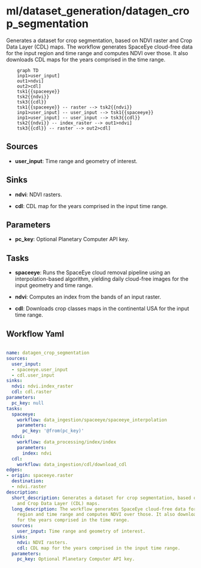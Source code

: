 # ml/dataset_generation/datagen_crop_segmentation

Generates a dataset for crop segmentation, based on NDVI raster and Crop Data Layer (CDL) maps. The workflow generates SpaceEye cloud-free data for the input region and time range and computes NDVI over those. It also downloads CDL maps for the years comprised in the time range.

```{mermaid}
    graph TD
    inp1>user_input]
    out1>ndvi]
    out2>cdl]
    tsk1{{spaceeye}}
    tsk2{{ndvi}}
    tsk3{{cdl}}
    tsk1{{spaceeye}} -- raster --> tsk2{{ndvi}}
    inp1>user_input] -- user_input --> tsk1{{spaceeye}}
    inp1>user_input] -- user_input --> tsk3{{cdl}}
    tsk2{{ndvi}} -- index_raster --> out1>ndvi]
    tsk3{{cdl}} -- raster --> out2>cdl]
```

## Sources

- **user_input**: Time range and geometry of interest.

## Sinks

- **ndvi**: NDVI rasters.

- **cdl**: CDL map for the years comprised in the input time range.

## Parameters

- **pc_key**: Optional Planetary Computer API key.

## Tasks

- **spaceeye**: Runs the SpaceEye cloud removal pipeline using an interpolation-based algorithm, yielding daily cloud-free images for the input geometry and time range.

- **ndvi**: Computes an index from the bands of an input raster.

- **cdl**: Downloads crop classes maps in the continental USA for the input time range.

## Workflow Yaml

```yaml

name: datagen_crop_segmentation
sources:
  user_input:
  - spaceeye.user_input
  - cdl.user_input
sinks:
  ndvi: ndvi.index_raster
  cdl: cdl.raster
parameters:
  pc_key: null
tasks:
  spaceeye:
    workflow: data_ingestion/spaceeye/spaceeye_interpolation
    parameters:
      pc_key: '@from(pc_key)'
  ndvi:
    workflow: data_processing/index/index
    parameters:
      index: ndvi
  cdl:
    workflow: data_ingestion/cdl/download_cdl
edges:
- origin: spaceeye.raster
  destination:
  - ndvi.raster
description:
  short_description: Generates a dataset for crop segmentation, based on NDVI raster
    and Crop Data Layer (CDL) maps.
  long_description: The workflow generates SpaceEye cloud-free data for the input
    region and time range and computes NDVI over those. It also downloads CDL maps
    for the years comprised in the time range.
  sources:
    user_input: Time range and geometry of interest.
  sinks:
    ndvi: NDVI rasters.
    cdl: CDL map for the years comprised in the input time range.
  parameters:
    pc_key: Optional Planetary Computer API key.


```